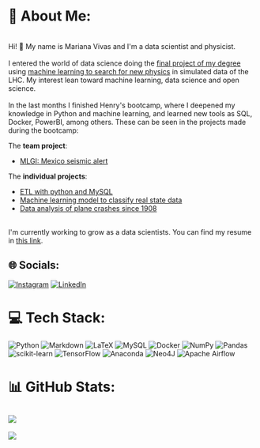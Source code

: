 # 💫 About Me:
<br>Hi! 👋 My name is Mariana Vivas and I'm a data scientist and physicist. <br><br>I entered the world of data science doing the [final project of my degree](https://github.com/marianaiv/tesis_grado_UCV) using [machine learning to search for new physics](https://github.com/marianaiv/benchtools) in simulated data of the LHC. My interest lean toward machine learning, data science and open science. <br><br>In the last months I finished Henry's bootcamp, where I deepened my knowledge in Python and machine learning, and learned new tools as SQL, Docker, PowerBI, among others. These can be seen in the projects made during the bootcamp:<br>

The **team project**: 
- [MLGI: Mexico seismic alert](https://github.com/MLGIdata/seismic-alerts)<br>

The **individual projects**:
- [ETL with python and MySQL](https://github.com/marianaiv/ETL_PI01)<br>  
- [Machine learning model to classify real state data](https://github.com/marianaiv/datathon_PI02)<br>  
- [Data analysis of plane crashes since 1908](https://github.com/marianaiv/analytics_PI03)<br>

<br>I'm currently working to grow as a data scientists. You can find my resume in [this link](https://marianaiv.github.io/resume/cv.pdf).

## 🌐 Socials:
[![Instagram](https://img.shields.io/badge/Instagram-%23E4405F.svg?logo=Instagram&logoColor=white)](https://instagram.com/marianaiv) [![LinkedIn](https://img.shields.io/badge/LinkedIn-%230077B5.svg?logo=linkedin&logoColor=white)](https://linkedin.com/in/marianaiv) 

# 💻 Tech Stack:
![Python](https://img.shields.io/badge/python-3670A0?style=flat&logo=python&logoColor=ffdd54) ![Markdown](https://img.shields.io/badge/markdown-%23000000.svg?style=flat&logo=markdown&logoColor=white) ![LaTeX](https://img.shields.io/badge/latex-%23008080.svg?style=flat&logo=latex&logoColor=white) ![MySQL](https://img.shields.io/badge/mysql-%2300f.svg?style=flat&logo=mysql&logoColor=white) ![Docker](https://img.shields.io/badge/docker-%230db7ed.svg?style=flat&logo=docker&logoColor=white) ![NumPy](https://img.shields.io/badge/numpy-%23013243.svg?style=flat&logo=numpy&logoColor=white) ![Pandas](https://img.shields.io/badge/pandas-%23150458.svg?style=flat&logo=pandas&logoColor=white) ![scikit-learn](https://img.shields.io/badge/scikit--learn-%23F7931E.svg?style=flat&logo=scikit-learn&logoColor=white) ![TensorFlow](https://img.shields.io/badge/TensorFlow-%23FF6F00.svg?style=flat&logo=TensorFlow&logoColor=white) ![Anaconda](https://img.shields.io/badge/Anaconda-%2344A833.svg?style=flat&logo=anaconda&logoColor=white) 	![Neo4J](https://img.shields.io/badge/Neo4j-008CC1?style=flat&logo=neo4j&logoColor=white) ![Apache Airflow](https://img.shields.io/badge/Apache%20Airflow-017CEE?style=flat&logo=Apache%20Airflow&logoColor=white)
# 📊 GitHub Stats:
![](https://github-readme-stats.vercel.app/api?username=marianaiv&theme=radical&hide_border=false&include_all_commits=true&count_private=true)<br/>
---
[![](https://visitcount.itsvg.in/api?id=marianaiv&icon=3&color=10)](https://visitcount.itsvg.in)

<!-- Proudly created with GPRM ( https://gprm.itsvg.in ) -->
